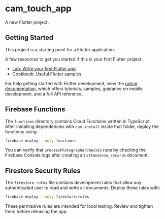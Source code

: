 # cam_touch_app

A new Flutter project.

## Getting Started

This project is a starting point for a Flutter application.

A few resources to get you started if this is your first Flutter project:

- [Lab: Write your first Flutter app](https://docs.flutter.dev/get-started/codelab)
- [Cookbook: Useful Flutter samples](https://docs.flutter.dev/cookbook)

For help getting started with Flutter development, view the
[online documentation](https://docs.flutter.dev/), which offers tutorials,
samples, guidance on mobile development, and a full API reference.

## Firebase Functions

The `functions` directory contains Cloud Functions written in TypeScript.
After installing dependencies with `npm install` inside that folder, deploy
the functions using:

```bash
firebase deploy --only functions
```

You can verify that `processPhotographerCheckIn` runs by checking the
Firebase Console logs after creating an `attendance_records` document.


## Firestore Security Rules

The `firestore.rules` file contains development rules that allow any authenticated user to read and write all documents. Deploy these rules with:

```bash
firebase deploy --only firestore:rules
```

These permissive rules are intended for local testing. Review and tighten them before releasing the app.

